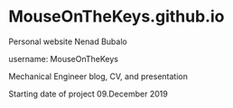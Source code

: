 # MouseOnTheKeys.github.io

Personal website
Nenad Bubalo

username: MouseOnTheKeys

Mechanical Engineer blog, CV, and presentation

Starting date of project 09.December 2019

 